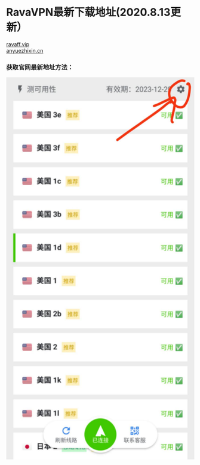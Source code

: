 # RavaVPN最新下载地址(2020.8.13更新）
[ravaff.vip](https://ravaff.vip)
</br>
[anyuezhixin.cn](https://anyuezhixin.cn)


### 获取官网最新地址方法：
<img src="https://github.com/Rava-vpn/RavaVPN/blob/master/pic/2.jpeg"/>
